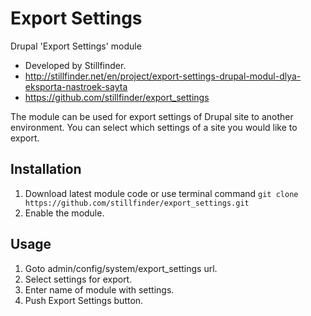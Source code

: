 Export Settings
===============

Drupal 'Export Settings' module

* Developed by Stillfinder.
* http://stillfinder.net/en/project/export-settings-drupal-modul-dlya-eksporta-nastroek-sayta
* https://github.com/stillfinder/export_settings

The module can be used for export settings of Drupal site to
another environment. You can select which settings of a site you would like to export.

Installation
------------
1. Download latest module code or use terminal command `git clone https://github.com/stillfinder/export_settings.git`
2. Enable the module.


Usage
-----
1. Goto admin/config/system/export_settings url.
2. Select settings for export.
3. Enter name of module with settings.
4. Push Export Settings button.


